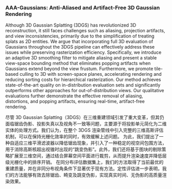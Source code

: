 ### AAA-Gaussians: Anti-Aliased and Artifact-Free 3D Gaussian Rendering

Although 3D Gaussian Splatting (3DGS) has revolutionized 3D reconstruction, it still faces challenges such as aliasing, projection artifacts, and view inconsistencies, primarily due to the simplification of treating splats as 2D entities. We argue that incorporating full 3D evaluation of Gaussians throughout the 3DGS pipeline can effectively address these issues while preserving rasterization efficiency. Specifically, we introduce an adaptive 3D smoothing filter to mitigate aliasing and present a stable view-space bounding method that eliminates popping artifacts when Gaussians extend beyond the view frustum. Furthermore, we promote tile-based culling to 3D with screen-space planes, accelerating rendering and reducing sorting costs for hierarchical rasterization. Our method achieves state-of-the-art quality on in-distribution evaluation sets and significantly outperforms other approaches for out-of-distribution views. Our qualitative evaluations further demonstrate the effective removal of aliasing, distortions, and popping artifacts, ensuring real-time, artifact-free rendering.

尽管 3D Gaussian Splatting（3DGS）在三维重建领域引发了重大变革，但其仍面临锯齿伪影、投影失真以及视角不一致等问题，主要源于将投影单元简化为二维实体的处理方式。我们认为，在整个 3DGS 渲染管线中引入完整的三维高斯评估机制，可以在保持光栅化效率的同时，有效缓解上述问题。
为此，我们提出了一种自适应三维平滑滤波器以降低锯齿现象，并引入了一种稳定的视空间包围方法，用于消除高斯核超出视锥时出现的“跳变伪影”。此外，我们还将基于图块的剔除策略扩展至三维空间，通过结合屏幕空间平面进行裁剪，从而提升渲染速度并降低层级光栅化中的排序开销。
在同分布评估数据集上，我们的方法取得了当前最优的重建质量，并在非同分布视角条件下显著优于现有方法。定性评估进一步表明，我们的方法能够有效去除锯齿、畸变及跳变伪影，实现真实时间、无伪影的高质量渲染效果。
